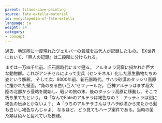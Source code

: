 ```yaml
---
parent: titans-cave-painting
source: fate-extella-material
id: encyclopedia-of-fate-extella
language: ja
weight: 24
category:
- concept
---
```


過去、地球圏に一度現れたヴェルバーの脅威を古代人が記録したもの。
EX世界において、『巨人の記録』は二段階に分けられる。

まずは一万四千年前、旧石器時代にまで遡る。
アルタミラ洞窟に描かれた巨大な動物群。これがアンチセルによって尖兵（センチネル）化した原生動物たちの姿という解釈。
そして次、8000年前、新石器時代。サハラ砂漠のタッシリ高原に描かれた壁面。“角のある白い巨人”セファールだ。
巨神アルテラはまず超大陸の北部から侵略を開始し、戦いの旅の末、後のタッシリ高原に移動し、そこで朽ち果てたという。
**Q**「なんでFateのアルテラは褐色なの？　アッティラは別に褐色の伝承とかないよ？」
**A**「うちのアルテラさんはサハラ砂漠から来たから髮も白いし褐色なんじゃよ」
なるほど、どう見てもハーブ案件である。当時の菌糸類は色々と疲れていた模様。
